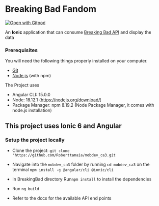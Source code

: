 # Breaking Bad Fandom
<a href="https://gitpod.io/#https://github.com/Roberttamaia/mobdev_ca3.git">
  <img
    src="https://img.shields.io/badge/Contribute%20with-Gitpod-908a85?logo=gitpod"
    alt="Open with Gitpod"
  />
</a>

An <b>Ionic</b> application that can consume [Breaking Bad API](https://breakingbadapi.com) and display the data

### Prerequisites
You will need the following things properly installed on your computer.

* [Git](https://git-scm.com/)
* [Node.js](https://nodejs.org/) (with npm)

The Project uses
* Angular CLI: 15.0.0 
* Node: 18.12.1 (https://nodejs.org/download/)
* Package Manager: npm 8.19.2 (Node Package Manager, it comes with node.js installation)

## This project uses Ionic 6 and Angular
### Setup the project locally
* Clone the project: `git clone 'https://github.com/Roberttamaia/mobdev_ca3.git`

* Navigate into the `mobdev_ca3` folder by running `cd mobdev_ca3` on the terminal
  `npm install -g @angular/cli @ionic/cli`
* In BreakingBad directory Run`npm install` to install the dependencies
*  Run `ng build` 
* Refer to the docs for the available API end points
